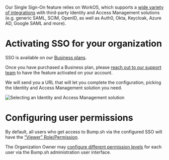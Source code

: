 Our Single Sign-On feature relies on WorkOS, which supports a [wide variety of integrations](https://workos.com/docs/integrations) with third-party Identity and Access Management solutions (e.g. generic SAML, SCIM, OpenID, as well as Auth0, Okta, Keycloak, Azure AD, Google SAML and more).

# Activating SSO for your organization

SSO is available on our [Business plans](https://bump.sh/pricing?utm_source=bump&utm_medium=help_center).

Once you have purchased a Business plan, please [reach out to our support team](mailto:hello@bump.sh) to have the feature activated on your account.

We will send you a URL that will let you complete the configuration, picking the Identity and Access Management solution you need.

![Selecting an Identity and Access Management solution](/files/1SucEsWaJNivFoU9pusQ.png)

# Configuring user permissions

By default, all users who get access to Bump.sh via the configured SSO will have the [“Viewer” Role/Permission](undefined).

The Organization Owner may [configure different permission levels](undefined) for each user via the Bump.sh administration user interface.

